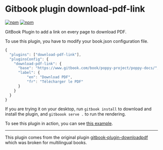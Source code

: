 # Gitbook plugin download-pdf-link
[![npm](https://img.shields.io/npm/v/gitbook-plugin-download-pdf-link.svg)](https://www.npmjs.com/package/gitbook-plugin-download-pdf-link)
[![npm](https://img.shields.io/npm/dt/gitbook-plugin-download-pdf-link.svg)](https://www.npmjs.com/package/gitbook-plugin-download-pdf-link)


GitBook Plugin to add a link on every page to download PDF.

To use this plugin, you have to modify your book.json configuration file.
```js
{
  "plugins": ["download-pdf-link"],
  "pluginsConfig": {
    "download-pdf-link": {
      "base": "https://www.gitbook.com/book/poppy-project/poppy-docs/",
      "label": {
          "en": "Download PDF",
          "fr": "Télécharger le PDF"
      }
    }
  }
}
```
If you are trying it on your desktop, run `gitbook install` to download and install the plugin, and `gitboook serve .` to run the rendering.

To see this plugin in action, you can see [this example](https://docs.poppy-project.org).



----
This plugin comes from the original plugin [gitbook-plugin-downloadpdf](https://plugins.gitbook.com/plugin/download-pdf) which was broken for multilingual books.
